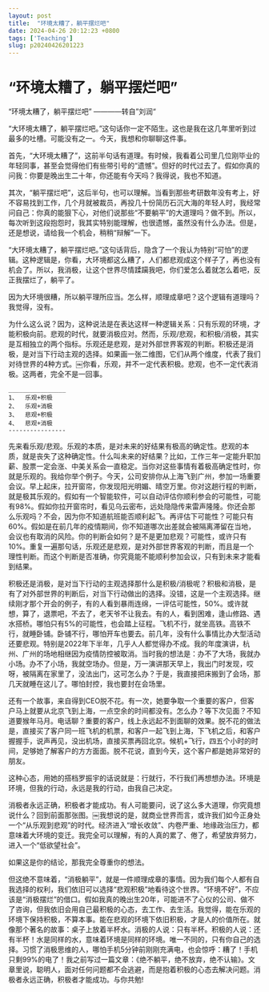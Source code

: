 ```yaml
---
layout: post
title:  "环境太糟了，躺平摆烂吧"
date: 2024-04-26 20:12:23 +0800
tags: ['Teaching']
slug: p20240426201223
---
```


# “环境太糟了，躺平摆烂吧”   


“环境太糟了，躺平摆烂吧”   ————转自”刘润“
 
  “大环境太糟了，躺平摆烂吧。”这句话你一定不陌生。这也是我在这几年里听到过最多的吐槽。可能没有之一。今天，我想和你聊聊这件事。
 
  首先，“大环境太糟了”，这前半句话有道理。有时候，我看着公司里几位刚毕业的年轻同事，甚至会觉得他们有些带引号的“遗憾”。但好的时代过去了。假如你真的问我：你要是晚出生二十年，你还能有今天吗？我得说，我也不知道。
 
  其次，“躺平摆烂吧”，这后半句，也可以理解。当看到那些考研数年没有考上，好不容易找到工作，几个月就被裁员，再投几十份简历石沉大海的年轻人时，我经常问自己：你真的能狠下心，对他们说那些“不要躺平”的大道理吗？做不到。所以，每次听到这段抱怨时，我其实特别能理解，也很遗憾，虽然没有什么办法。但是，还是想说，请给我一个机会，稍稍“辩解”一下。

  “大环境太糟了，躺平摆烂吧。”这句话背后，隐含了一个我认为特别“可怕”的逻辑。这种逻辑是，你看，大环境都这么糟了，人们都悲观成这个样子了，再也没有机会了。所以，我消极，让这个世界尽情蹂躏我吧，你们爱怎么着就怎么着吧，反正我摆烂了，躺平了。

  因为大环境很糟，所以躺平理所应当。怎么样，顺理成章吧？这个逻辑有道理吗？我觉得，没有。

  为什么这么说？因为，这种说法是在表达这样一种逻辑关系：只有乐观的环境，才能积极向前。悲观的时代，就要消极应对。然而，乐观/悲观，和积极/消极，其实是互相独立的两个指标。乐观还是悲观，是对外部世界客观的判断。积极还是消极，是对当下行动主观的选择。如果画一张二维图，它们从两个维度，代表了我们对待世界的4种方式。￼你看，乐观，并不一定代表积极。悲观，也不一定代表消极。这两者，完全不是一回事。

```
________________
1、  乐观+积极
2、  乐观+消极
3、  悲观+积极
4、  悲观+消极
----------------
```

  先来看乐观/悲观。乐观的本质，是对未来的好结果有极高的确定性。悲观的本质，就是丧失了这种确定性。什么叫未来的好结果？比如，工作三年一定能升职加薪、股票一定会涨、中美关系会一直稳定。当你对这些事情有着极高确定性时，你就是乐观的。我给你举个例子。今天，公司安排你从上海飞到广州，参加一场重要会议。早上起床，拉开窗帘，你发现阳光明媚、晴空万里。你对这趟行程的判断，就是极其乐观的。假如有一个智能软件，可以自动评估你顺利参会的可能性，可能有98%。假如你拉开窗帘时，看见乌云密布，远处隐隐传来雷声隆隆。你还会那么乐观吗？不会，因为你不知道航班能否顺利起飞。再评估下可能性？可能只有60%。假如是在前几年的疫情期间，你不知道哪次出差就会被隔离滞留在当地，会议也有取消的风险。你的判断会如何？是不是更加悲观？可能性，或许只有10%。重复一遍那句话，乐观还是悲观，是对外部世界客观的判断，而且是一个理性判断。而这个判断是否准确，你究竟能不能顺利参加会议，只有到未来才能看到结果。

 积极还是消极，是对当下行动的主观选择那什么是积极/消极呢？积极和消极，是有了对外部世界的判断后，对当下行动做出的选择。没错，这是一个主观选择。继续刚才那个开会的例子，有的人看到暴雨连绵，一评估可能性，50%。或许就想，算了，退票吧，不去了，老天爷不让我去。有的人，看到困难，逢山修路、遇水搭桥。哪怕只有5%的可能性，也会踏上征程。飞机不行，就坐高铁。高铁不行，就睡卧铺。卧铺不行，哪怕开车也要去。前几年，没有什么事情比办大型活动还要悲观。特别是2022年下半年，几乎人人都觉得办不成。我的年度演讲，杭州、广州的场地相继因为疫情防控被取消。当时我的想法是：办不了大场，我就办小场。办不了小场，我就空场办。但是，万一演讲那天早上，我出门时发现，哎呀，被隔离在家里了，没法出门，这可怎么办？于是，我直接把床搬到了会场，那几天就睡在这儿了。哪怕封控，我也要封在会场里。

  还有一个故事，来自得到CEO脱不花。有一次，她要争取一个重要的客户，但客户马上就要从北京飞到上海，一点空余的时间都没有。怎么办？等下次见面？不知道要猴年马月。电话聊？重要的客户，线上永远起不到面聊的效果。脱不花的做法是，直接买了客户同一班飞机的机票，和客户一起飞到上海，下飞机之后，和客户握握手，说声再见，没出机场，直接买票再回北京。候机+飞行，四五个小时的时间，足够她了解客户的方方面面。脱不花说，直到今天，这个客户都是她非常好的朋友。

这种心态，用她的搭档罗振宇的话说就是：行就行，不行我们再想想办法。环境是环境，但我的行动，永远是我的行动，由我自己决定。


  消极者永远正确，积极者才能成功。有人可能要问，说了这么多大道理，你究竟想说什么？回到前面那张图。￼我想说的是，就商业世界而言，或许我们如今正身处一个“从乐观到悲观”的时代。经济进入“增长收敛”、内卷严重、地缘政治压力，都意味着大环境的变迁。我完全可以理解，有的人真的累了、倦了，希望放弃努力，进入一个“低欲望社会”。


  如果这是你的结论，那我完全尊重你的想法。

  但这绝不意味着，“消极躺平”，就是一件顺理成章的事情。因为我们每个人都有自我选择的权利，我们依旧可以选择“悲观积极”地看待这个世界。“环境不好”，不应该是“消极摆烂”的借口。假如我真的晚出生20年，可能进不了心仪的公司、做不了咨询，但我依旧会用自己最积极的心态，去工作、去生活。我觉得，能在乐观的环境下保持积极，不算本事。能在悲观的环境下依旧积极，才是人的价值所在。就像那个著名的故事：桌子上放着半杯水。消极的人说：只有半杯。积极的人说：还有半杯！水是同样的水，意味着环境是同样的环境。唯一不同的，只有你自己的选择。习惯了消极思维的人，哪怕手机5分钟前刚刚充满电，也会惊呼：糟了！手机只剩99%的电了！我之前写过一篇文章：《绝不躺平，绝不放弃，绝不认输》。文章里说，聪明人，面对任何问题都不会逃避，而是抱着积极的心态去解决问题。消极者永远正确，积极者才能成功。与你共勉!